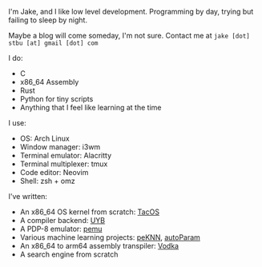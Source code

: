 I'm Jake, and I like low level development. Programming by day, trying but failing to sleep by night.

Maybe a blog will come someday, I'm not sure. Contact me at `jake [dot] stbu [at] gmail [dot] com`

I do:

- C
- x86_64 Assembly
- Rust
- Python for tiny scripts
- Anything that I feel like learning at the time

I use:

- OS: Arch Linux
- Window manager: i3wm
- Terminal emulator: Alacritty
- Terminal multiplexer: tmux
- Code editor: Neovim
- Shell: zsh + omz

I've written:

- An x86_64 OS kernel from scratch: [TacOS](https://github.com/UnmappedStack/TacOS)
- A compiler backend: [UYB](https://github.com/UnmappedStack/UYB)
- A PDP-8 emulator: [pemu](https://github.com/UnmappedStack/pemu)
- Various machine learning projects: [peKNN](https://github.com/UnmappedStack/peKNN), [autoParam](https://github.com/UnmappedStack/autoParam)
- An x86_64 to arm64 assembly transpiler: [Vodka](https://github.com/UnmappedStack/vodka)
- A search engine from scratch
